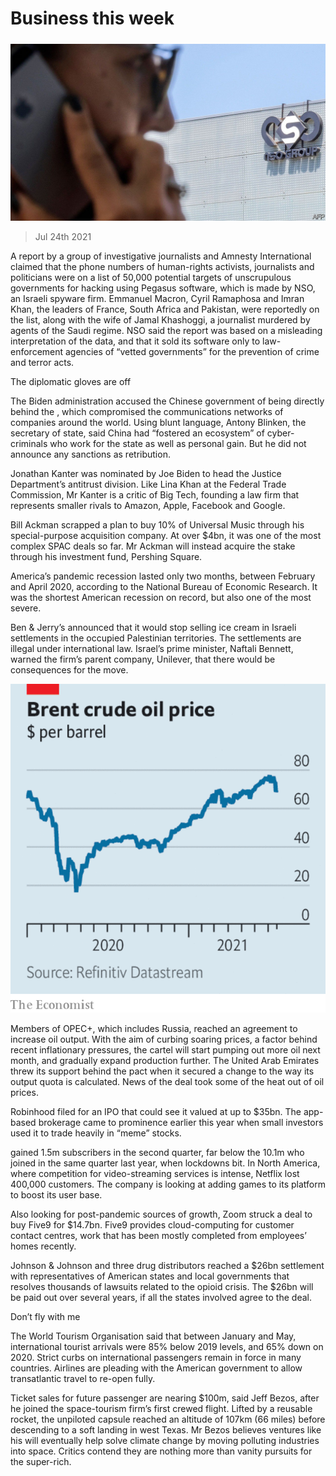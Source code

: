 ###### 

# Business this week 

#####  

![image](images/20210724_WWP501.jpg) 

> Jul 24th 2021 

A report by a group of investigative journalists and Amnesty International claimed that the phone numbers of human-rights activists, journalists and politicians were on a list of 50,000 potential targets of unscrupulous governments for hacking using Pegasus software, which is made by NSO, an Israeli spyware firm. Emmanuel Macron, Cyril Ramaphosa and Imran Khan, the leaders of France, South Africa and Pakistan, were reportedly on the list, along with the wife of Jamal Khashoggi, a journalist murdered by agents of the Saudi regime. NSO said the report was based on a misleading interpretation of the data, and that it sold its software only to law-enforcement agencies of “vetted governments” for the prevention of crime and terror acts.

The diplomatic gloves are off


The Biden administration accused the Chinese government of being directly behind the , which compromised the communications networks of companies around the world. Using blunt language, Antony Blinken, the secretary of state, said China had “fostered an ecosystem” of cyber-criminals who work for the state as well as personal gain. But he did not announce any sanctions as retribution.

Jonathan Kanter was nominated by Joe Biden to head the Justice Department’s antitrust division. Like Lina Khan at the Federal Trade Commission, Mr Kanter is a critic of Big Tech, founding a law firm that represents smaller rivals to Amazon, Apple, Facebook and Google.

Bill Ackman scrapped a plan to buy 10% of Universal Music through his special-purpose acquisition company. At over $4bn, it was one of the most complex SPAC deals so far. Mr Ackman will instead acquire the stake through his investment fund, Pershing Square.

America’s pandemic recession lasted only two months, between February and April 2020, according to the National Bureau of Economic Research. It was the shortest American recession on record, but also one of the most severe.

Ben &amp; Jerry’s announced that it would stop selling ice cream in Israeli settlements in the occupied Palestinian territories. The settlements are illegal under international law. Israel’s prime minister, Naftali Bennett, warned the firm’s parent company, Unilever, that there would be consequences for the move.

![image](images/20210724_WWC024.png) 


Members of OPEC+, which includes Russia, reached an agreement to increase oil output. With the aim of curbing soaring prices, a factor behind recent inflationary pressures, the cartel will start pumping out more oil next month, and gradually expand production further. The United Arab Emirates threw its support behind the pact when it secured a change to the way its output quota is calculated. News of the deal took some of the heat out of oil prices.

Robinhood filed for an IPO that could see it valued at up to $35bn. The app-based brokerage came to prominence earlier this year when small investors used it to trade heavily in “meme” stocks.

 gained 1.5m subscribers in the second quarter, far below the 10.1m who joined in the same quarter last year, when lockdowns bit. In North America, where competition for video-streaming services is intense, Netflix lost 400,000 customers. The company is looking at adding games to its platform to boost its user base.

Also looking for post-pandemic sources of growth, Zoom struck a deal to buy Five9 for $14.7bn. Five9 provides cloud-computing for customer contact centres, work that has been mostly completed from employees’ homes recently.

Johnson &amp; Johnson and three drug distributors reached a $26bn settlement with representatives of American states and local governments that resolves thousands of lawsuits related to the opioid crisis. The $26bn will be paid out over several years, if all the states involved agree to the deal.

Don’t fly with me

The World Tourism Organisation said that between January and May, international tourist arrivals were 85% below 2019 levels, and 65% down on 2020. Strict curbs on international passengers remain in force in many countries. Airlines are pleading with the American government to allow transatlantic travel to re-open fully.

Ticket sales for future passenger  are nearing $100m, said Jeff Bezos, after he joined the space-tourism firm’s first crewed flight. Lifted by a reusable rocket, the unpiloted capsule reached an altitude of 107km (66 miles) before descending to a soft landing in west Texas. Mr Bezos believes ventures like his will eventually help solve climate change by moving polluting industries into space. Critics contend they are nothing more than vanity pursuits for the super-rich.


